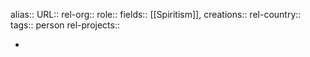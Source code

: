 alias::
URL::
rel-org::
role::
fields:: [[Spiritism]],
creations::
rel-country::
tags:: person
rel-projects::



-
